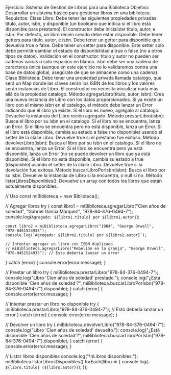 Ejercicio: Sistema de Gestión de Libros para una Biblioteca
Objetivo: Desarrollar un sistema básico para gestionar libros en una biblioteca.
Requisitos:
Clase Libro:
Debe tener las siguientes propiedades privadas: titulo, autor, isbn, y disponible (un booleano que indica si el libro está disponible para préstamo).
El constructor debe inicializar titulo, autor, e isbn. Por defecto, un libro recién creado debe estar disponible.
Debe tener getters para titulo, autor, e isbn.
Debe tener un getter para disponible que devuelva true o false.
Debe tener un setter para disponible. Este setter solo debe permitir cambiar el estado de disponibilidad a true o false (no a otros tipos de datos).
Validación en el constructor:
titulo y autor no pueden ser cadenas vacías o solo espacios en blanco.
isbn debe ser una cadena de caracteres única (aunque en este ejercicio no lo validaremos contra una base de datos global, asegúrate de que se almacene como una cadena).
Clase Biblioteca:
Debe tener una propiedad privada llamada catalogo, que será un Map donde las claves serán los ISBN de los libros y los valores serán instancias de Libro.
El constructor no necesita inicializar nada más allá de la propiedad catalogo.
Método agregarLibro(titulo, autor, isbn):
Crea una nueva instancia de Libro con los datos proporcionados.
Si ya existe un libro con el mismo isbn en el catalogo, el método debe lanzar un Error indicando que el libro ya existe.
Si el libro es nuevo, agrégalo al catalogo.
Devuelve la instancia del Libro recién agregado.
Método prestarLibro(isbn):
Busca el libro por su isbn en el catalogo.
Si el libro no se encuentra, lanza un Error.
Si el libro se encuentra pero no está disponible, lanza un Error.
Si el libro está disponible, cambia su estado a false (no disponible) usando el setter de la clase Libro.
Devuelve true si el préstamo fue exitoso.
Método devolverLibro(isbn):
Busca el libro por su isbn en el catalogo.
Si el libro no se encuentra, lanza un Error.
Si el libro se encuentra pero ya está disponible, lanza un Error (no se puede devolver un libro que ya está disponible).
Si el libro no está disponible, cambia su estado a true (disponible) usando el setter de la clase Libro.
Devuelve true si la devolución fue exitosa.
Método buscarLibroPorIsbn(isbn):
Busca el libro por su isbn.
Devuelve la instancia de Libro si la encuentra, o null si no.
Método listarLibrosDisponibles():
Devuelve un array con todos los libros que están actualmente disponibles.

// Uso
const miBiblioteca = new Biblioteca();

// Agregar libros
try {
const libro1 = miBiblioteca.agregarLibro("Cien años de soledad", "Gabriel García Márquez", "978-84-376-0494-7");
console.log(`Agregado: ${libro1.titulo} por ${libro1.autor}`);

    const libro2 = miBiblioteca.agregarLibro("1984", "George Orwell", "978-0451524935");
    console.log(`Agregado: ${libro2.titulo} por ${libro2.autor}`);

    // Intentar agregar un libro con ISBN duplicado
    // miBiblioteca.agregarLibro("Rebelión en la granja", "George Orwell", "978-0451524935"); // Esto debería lanzar un error

} catch (error) {
console.error(error.message);
}

// Prestar un libro
try {
miBiblioteca.prestarLibro("978-84-376-0494-7");
console.log("Libro 'Cien años de soledad' prestado.");
console.log("¿Está disponible 'Cien años de soledad'?", miBiblioteca.buscarLibroPorIsbn("978-84-376-0494-7").disponible);
} catch (error) {
console.error(error.message);
}

// Intentar prestar un libro no disponible
try {
miBiblioteca.prestarLibro("978-84-376-0494-7"); // Esto debería lanzar un error
} catch (error) {
console.error(error.message);
}

// Devolver un libro
try {
miBiblioteca.devolverLibro("978-84-376-0494-7");
console.log("Libro 'Cien años de soledad' devuelto.");
console.log("¿Está disponible 'Cien años de soledad'?", miBiblioteca.buscarLibroPorIsbn("978-84-376-0494-7").disponible);
} catch (error) {
console.error(error.message);
}

// Listar libros disponibles
console.log("\nLibros disponibles:");
miBiblioteca.listarLibrosDisponibles().forEach(libro => {
console.log(`- ${libro.titulo} (${libro.autor})`);
});

